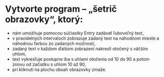 # Vytvorte program – „šetrič obrazovky“, ktorý:
- nám umožňuje pomocou súčiastky Entry zadávať ľubovoľný text,
- v pravidelných intervaloch zobrazuje zadaný text na náhodnom mieste a náhodnou farbou zo zadaných možností,
- zadaný text v každom ďalšom zobrazení nakreslí otočený s väčším uhlom,
- text vykresľuje postupne iba s uhlami otočenia od 10 do 90 a potom znovu od začiatku s uhlom 10 až 90,
- pri kliknutí na plochu obsah obrazovky zmaže.